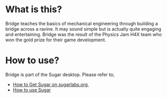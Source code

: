 What is this?
=============

Bridge teaches the basics of mechanical engineering through building a bridge across a ravine. It may sound simple but is actually quite engaging and entertaining. Bridge was the result of the Physics Jam H4X team who won the gold prize for their game development.

How to use?
===========

Bridge is part of the Sugar desktop. Please refer to;

* [How to Get Sugar on sugarlabs.org](https://sugarlabs.org/),
* [How to use Sugar](https://help.sugarlabs.org/)
